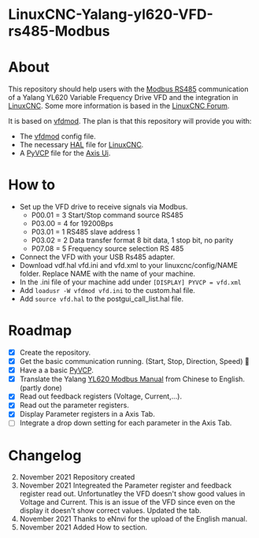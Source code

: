 # LinuxCNC-Yalang-yl620-VFD-rs485-Modbus
# About
This repository should help users with the [Modbus RS485](https://en.wikipedia.org/wiki/RS-485) communication of a Yalang YL620 Variable Frequency Drive VFD and the integration in [LinuxCNC](http://linuxcnc.org/). Some more information is based in the [LinuxCNC Forum](https://forum.linuxcnc.org/24-hal-components/39128-yalang-yl620-vfd-rs485-modbus-communicaiton?start=0).

It is based on [vfdmod](https://github.com/aekhv/vfdmod).
The plan is that this repository will provide you with:
-   The [vfdmod](https://github.com/aekhv/vfdmod) config file.
-   The necessary [HAL](http://linuxcnc.org/docs/2.8/html/hal/intro.html) file for [LinuxCNC](http://linuxcnc.org/).
-   A [PyVCP](http://linuxcnc.org/docs/2.8/html/gui/pyvcp.html) file for the [Axis Ui](http://linuxcnc.org/docs/2.8/html/gui/axis.html). 

# How to
- Set up the VFD drive to receive signals via Modbus. 
  - P00.01 = 3  Start/Stop command source RS485
  - P03.00 = 4  for 19200Bps
  - P03.01 = 1  RS485 slave address 1
  - P03.02 =  2  Data transfer format 8 bit data, 1 stop bit, no parity
  - P07.08 =  5  Frequency source selection RS 485
- Connect the VFD with your USB Rs485 adapter.
- Download vdf.hal vfd.ini and vfd.xml to your linuxcnc/config/NAME folder. Replace NAME with the name of your machine. 
- In the .ini file of your machine add under `[DISPLAY] PYVCP = vfd.xml`
- Add `loadusr -W vfdmod vfd.ini` to the custom.hal file.
- Add `source vfd.hal` to the postgui_call_list.hal file.


# Roadmap
- [X] Create the repository.
- [X] Get the basic communication running. (Start, Stop, Direction, Speed) :tada:
- [X] Have a a basic [PyVCP](http://linuxcnc.org/docs/2.8/html/gui/pyvcp.html). 
- [X] Translate the Yalang [YL620 Modbus Manual](Modbus.docx) from Chinese to English. (partly done) 
- [X] Read out feedback registers (Voltage, Current,...).
- [X] Read out the parameter registers.
- [X] Display Parameter registers in a Axis Tab.
- [ ] Integrate a drop down setting for each parameter in the Axis Tab.

# Changelog
02. November 2021 Repository created
04. November 2021 Integreated the Parameter register and feedback register read out. Unfortunatley the VFD doesn't show good values in Voltage and Current. This is an issue of the VFD since even on the display it doesn't show correct values. Updated the tab. 
09. November 2021 Thanks to eNnvi for the upload of the English manual. 
18. November 2021 Added How to section. 
